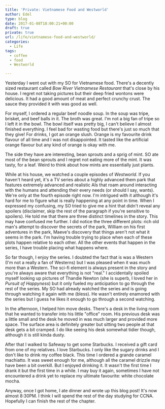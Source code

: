 ```yaml
---
title: 'Private: Vietnamese Food and Westworld'
author: Edel
type: blog
date: 2017-01-08T18:00:21+00:00
draft: true
private: true
url: /life/vietnamese-food-and-westworld/
categories:
  - Life
tags:
  - coffee
  - food
  - Westworld

---
```

Yesterday I went out with my SO for Vietnamese food. There's a decently sized restaurant called _Bow River Vietnamese Restaurant_ that's close by his house. I regret not taking pictures but their deep fried wontons were delicious. It had a good amount of meat and perfect crunchy crust. The sauce they provided it with was good as well.

For myself, I ordered a regular beef noodle soup. In the soup was tripe, brisket, and beef balls in it. The broth was great. I'm not a big fan of tripe so I left it in the bowl. The bowl itself was pretty big, I can't believe I almost finished everything. I feel bad for wasting food but there's just so much that they give! For drinks, I got an orange slush. Orange is my favourite drink flavour of all time and I was not disappointed. It tasted like the artificial orange flavour but any kind of orange is okay with me.

The side they have are interesting, bean sprouts and a sprig of mint. SO ate most of the bean sprouts and I regret not eating more of the mint. It was tasty, for a leaf. Weird to think about how mints are essentially just plants.

While at his house, we watched a couple episodes of _Westworld_. If you haven't heard yet, it's a TV series about a highly advanced them park that features extremely advanced and realistic AIs that roam around interacting with the humans and attending their every needs (or should I say, wants). We're only at the fourth episode right now. I'm intrigued with it although it's hard for me to figure what is really happening at any point in time. When I expressed my confusing, my SO tried to give me a hint that didn't reveal any spoilers (disclaimer, skip the rest of the paragraph if you're sensitive to spoilers). He told me that there are three distinct timelines in the story. This may have confused me further. I did notice the three different plots: rich old man's attempt to discover the secrets of the park, William on his first adventures in the park, Maeve's discovery that things aren't not what it seems in the park. I'm having trouble trying to place when each of these plots happen relative to each other. All the other events that happen in the series, I have trouble placing what happens where.

So far though, I enjoy the series. I doubted the fact that is was a Western (I'm not a really a fan of Westerns) but I was pleased when it was much more than a Western. The sci-fi element is always present in the story and you're always aware that everything is not "real." I accidentally spoiled myself looking up pictures of Thandie Newton (she is superb, I loved her in _Pursuit of Happyness_) but it only fueled my anticipation to go through the rest of the series. My SO had already watched the series and is going through watching it again with me (bless). He wasn't entirely enamored with the series but I guess he likes it enough to go through a second watching.

In the afternoon, I helped him move desks. There's a desk in the living room that he wanted to transfer into his little "office" room. His previous desk was a little small and the desk he moved in was much larger and provided more space. The surface area is definitely greater but sitting two people at that desk gets a bit cramped. I do like seeing his desk somewhat tidier though, although it is still kinda dusty.

After that I walked to Safeway to get some Starbucks. I received a gift card from one of my relatives. I love Starbucks. I only like the sugary drinks and I don't like to drink my coffee black. This time I ordered a grande caramel machiatto. It was sweet enough for me, although all the caramel drizzle may have been a bit overkill. But I enjoyed drinking it. It wasn't the first time I drank it but the first time in a while. I may buy it again, sometimes I have not encountered a drink yet to replace my ultimate favourite: white chocolate mocha.

Anyway, once I got home, I ate dinner and wrote up this blog post! It's now almost 8:30PM. I think I will spend the rest of the day studying for CCNA. Hopefully I can finish the rest of the chapter.